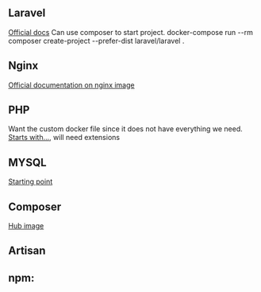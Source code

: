 ## Laravel
[Official docs](https://laravel.com/docs/9.x)
Can use composer to start project. 
docker-compose run --rm composer create-project --prefer-dist laravel/laravel .

## Nginx
[Official documentation on nginx image](https://hub.docker.com/_/nginx)

## PHP
Want the custom docker file since it does not have everything we need. 
[Starts with...](https://hub.docker.com/_/php), will need extensions 

## MYSQL

[Starting point](https://hub.docker.com/_/mysql)

## Composer 

[Hub image](https://hub.docker.com/_/composer)

## Artisan

## npm: